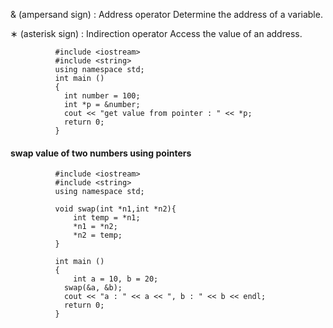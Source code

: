  & (ampersand sign) : 
        Address operator 
        Determine the address of a variable.

 ∗ (asterisk sign) :
        Indirection operator 
        Access the value of an address.


              #include <iostream>
              #include <string>
              using namespace std;
              int main ()
              {
                int number = 100;
                int *p = &number;
                cout << "get value from pointer : " << *p;
                return 0;
              }


#### swap value of two numbers using pointers 

              #include <iostream>
              #include <string>
              using namespace std;

              void swap(int *n1,int *n2){
                  int temp = *n1;
                  *n1 = *n2;
                  *n2 = temp;
              }

              int main ()
              {
                  int a = 10, b = 20;
                swap(&a, &b);
                cout << "a : " << a << ", b : " << b << endl;
                return 0;
              }
